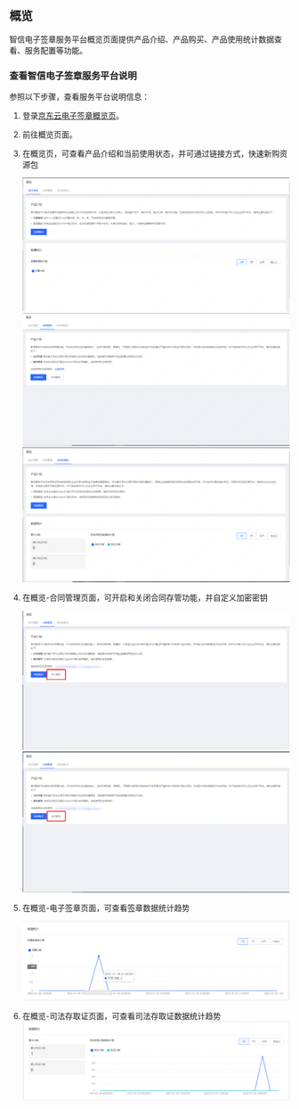 ## **概览**

智信电子签章服务平台概览页面提供产品介绍、产品购买、产品使用统计数据查看、服务配置等功能。

### **查看智信电子签章服务平台说明**

参照以下步骤，查看服务平台说明信息：

1. 登录[京东云电子签章概览页](https://cloudsign-console.jdcloud.com/overview)。

2. 前往概览页面。

3. 在概览页，可查看产品介绍和当前使用状态，并可通过链接方式，快速新购资源包

   ![概览页.png](/image/Electronic-Signature/概览页-电子签章.jpg)
   ![概览页.png](/image/Electronic-Signature/概览页-合同管理.png)
   ![概览页.png](/image/Electronic-Signature/概览页-司法存取证.png)

4. 在概览-合同管理页面，可开启和关闭合同存管功能，并自定义加密密钥

   ![合同存管.png](/image/Electronic-Signature/合同存管服务-开启服务.png)
   ![合同存管.png](/image/Electronic-Signature/合同存管服务-关闭服务.png)

5. 在概览-电子签章页面，可查看签章数据统计趋势

   ![签章统计数据.png](/image/Electronic-Signature/签章统计数据new.png)

6. 在概览-司法存取证页面，可查看司法存取证数据统计趋势
   ![司法存取证统计数据.png](/image/Electronic-Signature/司法存取证统计数据.png)
